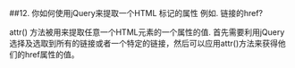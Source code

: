 ##12. 你如何使用jQuery来提取一个HTML 标记的属性 例如. 链接的href?

attr() 方法被用来提取任意一个HTML元素的一个属性的值. 首先需要利用jQuery选择及选取到所有的链接或者一个特定的链接，然后可以应用attr()方法来获得他们的href属性的值。
